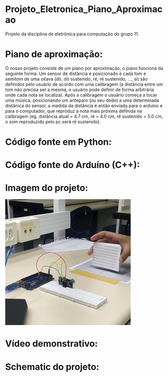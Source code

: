 # Projeto_Eletronica_Piano_Aproximacao

Projeto da disciplina de eletrônica para computação do grupo 11.

# Piano de aproximação:

O nosso projeto consiste de um piano por aproximação, o piano funciona da seguinte forma:
Um sensor de distância é posicionado e cada tom e semitom de uma oitava (dó, dó sustenido, ré, ré sustenido, ..., si)
são definidos pelo usuário de acordo com uma calibragem (a distância entre um tom não precisa ser a mesma, o usuário
pode definir de forma arbitrária onde cada nota se localiza). Após a calibragem o usuário começa a tocar uma música,
posicionando um anteparo (ou seu dedo) a uma determinada distânica do sensor, a medida da distância é então enviada para 
o arduíno e para o computador, que reproduz a nota mais próxima definida na calibragem 
(eg. distância atual = 4.7 cm, ré = 4.0 cm, ré sustenido = 5.0 cm, o som reproduzido pelo pc será ré sustenido).


# Código fonte em Python:

# Código fonte do Arduíno (C++):

# Imagem do projeto:

<img src="https://github.com/teosalves/Projeto_Eletronica_Piano_Aproximacao/blob/main/proj.jpg" width="400" height="400" />

# Vídeo demonstrativo:
<vid src="https://github.com/teosalves/Projeto_Eletronica_Piano_Aproximacao/blob/main/Video-Eletronica-720p.m4v" />

# Schematic do projeto:

